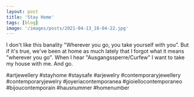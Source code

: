 ```yaml
---
layout: post
title: 'Stay Home'
tags: [blog]
image: '/images/posts/2021-04-13_18-04-22.jpg'
---
```


I don't like this banality "Wherever you go, you take yourself with you”. But if it's true, we've been at home as much lately that I forgot what it means "wherever you go". When I hear "Ausgangssperre/Curfew" I want to take my house with me. And go.

#artjewellery
#stayhome
#staysafe
#arjewelry
#contemporaryjewellery
#contemporaryjewelry
#joyeriacontemporanea
#gioiellocontemporaneo
#bijoucontemporain
#hausnummer #homenumber
